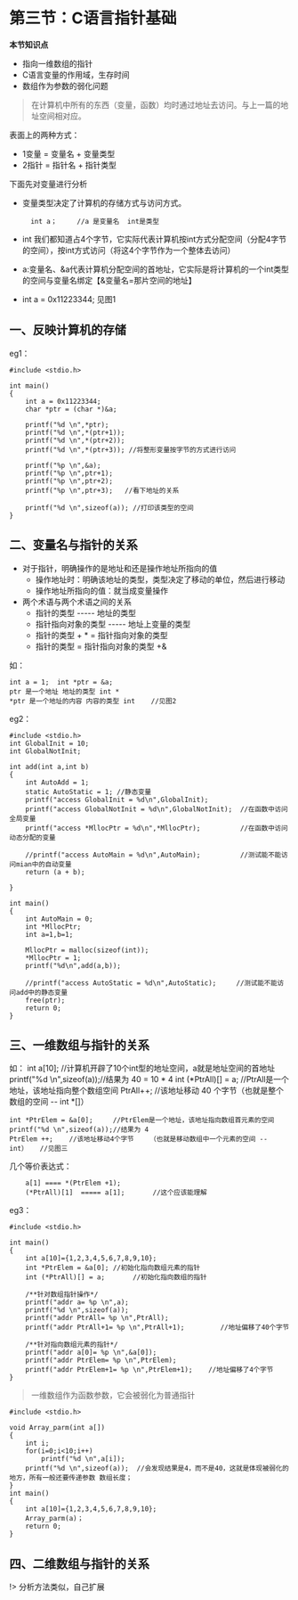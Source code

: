 # 第三节：C语言指针基础

**本节知识点**
 
- 指向一维数组的指针
- C语言变量的作用域，生存时间
- 数组作为参数的弱化问题

> 在计算机中所有的东西（变量，函数）均时通过地址去访问。与上一篇的地址空间相对应。

表面上的两种方式：

- 1变量 = 变量名 + 变量类型
- 2指针 = 指针名 + 指针类型

下面先对变量进行分析

- 变量类型决定了计算机的存储方式与访问方式。
	
		int a；     //a 是变量名  int是类型
	
- int 我们都知道占4个字节，它实际代表计算机按int方式分配空间（分配4字节的空间），按int方式访问（将这4个字节作为一个整体去访问）
- a:变量名、&a代表计算机分配空间的首地址，它实际是将计算机的一个int类型的空间与变量名绑定【&变量名=那片空间的地址】
- int a = 0x11223344;     见图1


## 一、反映计算机的存储
eg1：
	
	#include <stdio.h>
	
	int main()
	{
		int a = 0x11223344;
		char *ptr = (char *)&a;
	
		printf("%d \n",*ptr);
		printf("%d \n",*(ptr+1));
		printf("%d \n",*(ptr+2));
		printf("%d \n",*(ptr+3)); //将整形变量按字节的方式进行访问
	
		printf("%p \n",&a);
		printf("%p \n",ptr+1);
		printf("%p \n",ptr+2);
		printf("%p \n",ptr+3);   //看下地址的关系
	
		printf("%d \n",sizeof(a)); //打印该类型的空间
	}



## 二、变量名与指针的关系

- 对于指针，明确操作的是地址和还是操作地址所指向的值
	- 操作地址时：明确该地址的类型，类型决定了移动的单位，然后进行移动
	- 操作地址所指向的值：就当成变量操作
- 两个术语与两个术语之间的关系
	- 指针的类型          -----      地址的类型    
	- 指针指向对象的类型  -----      地址上变量的类型
	- 指针的类型 + * = 指针指向对象的类型
	- 指针的类型  = 指针指向对象的类型 +&

如：  
	
	int a = 1;  int *ptr = &a;   
	ptr 是一个地址 地址的类型 int *
	*ptr 是一个地址的内容 内容的类型 int    //见图2

eg2：

	#include <stdio.h>
	int GlobalInit = 10;  
	int GlobalNotInit;   
	
	int add(int a,int b)
	{
		int AutoAdd = 1;
		static AutoStatic = 1; //静态变量               
		printf("access GlobalInit = %d\n",GlobalInit);
		printf("access GlobalNotInit = %d\n",GlobalNotInit);  //在函数中访问全局变量
		printf("access *MllocPtr = %d\n",*MllocPtr);  	      //在函数中访问动态分配的变量
	
		//printf("access AutoMain = %d\n",AutoMain);          //测试能不能访问mian中的自动变量
		return (a + b);
		
	}
	
	int main()
	{
		int AutoMain = 0;
		int *MllocPtr;
		int a=1,b=1;
		
		MllocPtr = malloc(sizeof(int)); 
		*MllocPtr = 1;
		printf("%d\n",add(a,b));
		
		//printf("access AutoStatic = %d\n",AutoStatic);     //测试能不能访问add中的静态变量
		free(ptr);
		return 0;
	}


## 三、一维数组与指针的关系

如：
	int a[10];                //计算机开辟了10个int型的地址空间，a就是地址空间的首地址
	printf("%d \n",sizeof(a));//结果为 40 = 10 * 4
	int (*PtrAll)[] =  a;     //PtrAll是一个地址，该地址指向整个数组空间
	PtrAll++;         //该地址移动 40 个字节（也就是整个数组的空间 -- int *[]）
	
	int *PtrElem = &a[0];     //PtrElem是一个地址，该地址指向数组首元素的空间
	printf("%d \n",sizeof(a));//结果为 4
	PtrElem ++;    //该地址移动4个字节    （也就是移动数组中一个元素的空间 -- int）   //见图三
	
几个等价表达式：

		a[1] ==== *(PtrElem +1);
		(*PtrAll)[1]  ===== a[1];       //这个应该能理解

eg3：

	#include <stdio.h>
	  
	int main()
	{
		int a[10]={1,2,3,4,5,6,7,8,9,10};  
		int *PtrElem = &a[0]; //初始化指向数组元素的指针
		int (*PtrAll)[] = a;       //初始化指向数组的指针  
		
		/**针对数组指针操作*/
		printf("addr a= %p \n",a);
		printf("%d \n",sizeof(a));
		printf("addr PtrAll= %p \n",PtrAll);
		printf("addr PtrAll+1= %p \n",PtrAll+1);         //地址偏移了40个字节
		
		/**针对指向数组元素的指针*/
		printf("addr a[0]= %p \n",&a[0]);
		printf("addr PtrElem= %p \n",PtrElem);
		printf("addr PtrElem+1= %p \n",PtrElem+1);    //地址偏移了4个字节
	}

> 一维数组作为函数参数，它会被弱化为普通指针

	#include <stdio.h>
	
	void Array_parm(int a[])
	{
		int i;
		for(i=0;i<10;i++)
			printf("%d \n",a[i]);
		printf("%d \n",sizeof(a));  //会发现结果是4，而不是40，这就是体现被弱化的地方，所有一般还要传递参数 数组长度；
	}
	int main()
	{
		int a[10]={1,2,3,4,5,6,7,8,9,10};  
		Array_parm(a)；
		return 0;
	}


## 四、二维数组与指针的关系

!> 分析方法类似，自己扩展

